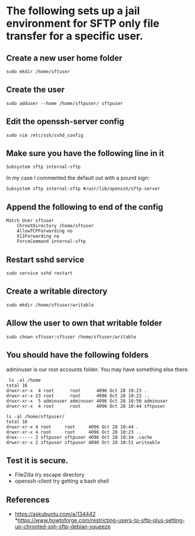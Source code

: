 # The following sets up a jail environment for SFTP only file transfer for a specific user.

## Create a new user home folder

`sudo mkdir /home/sftuser`

## Create the user

`sudo adduser --home /home/sftpuser/ sftpuser`

## Edit the openssh-server config

`sudo vim /etc/ssh/sshd_config`

## Make sure you have the following line in it

`Subsystem sftp internal-sftp`

In my case I commented the default out with a pound sign: 

`Subsystem sftp internal-sftp #/usr/lib/openssh/sftp-server`

## Append the following to end of the config

```
Match User sftuser
    ChrootDirectory /home/sftuser
    AllowTCPForwarding no
    X11Forwarding no
    ForceCommand internal-sftp
```

## Restart sshd service

`sudo service sshd restart`

## Create a writable directory

`sudo mkdir /home/sftuser/writable`

## Allow the user to own that writable folder

`sudo chown sftuser:sftuser /home/sftuser/writable`

## You should have the following folders

adminuser is our root accounts folder. You may have something else there.

```
 ls -al /home
total 16
drwxr-xr-x  4 root      root      4096 Oct 28 10:23 .
drwxr-xr-x 23 root      root      4096 Oct 28 10:22 ..
drwxr-xr-x  5 adminuser adminuser 4096 Oct 28 10:50 adminuser
drwxr-xr-x  4 root      root      4096 Oct 28 10:44 sftpuser
```

```
ls -al /home/sftpuser/
total 16
drwxr-xr-x 4 root     root     4096 Oct 28 10:44 .
drwxr-xr-x 4 root     root     4096 Oct 28 10:23 ..
drwx------ 2 sftpuser sftpuser 4096 Oct 28 10:34 .cache
drwxr-xr-x 2 sftpuser sftpuser 4096 Oct 28 10:51 writeable
```

## Test it is secure.

* FileZilla try escape directory
* openssh-client try getting a bash shell

## References

* https://askubuntu.com/a/134442
*https://www.howtoforge.com/restricting-users-to-sftp-plus-setting-up-chrooted-ssh-sftp-debian-squeeze
